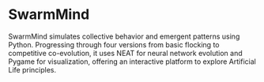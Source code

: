 # SwarmMind
SwarmMind simulates collective behavior and emergent patterns using Python. Progressing through four versions from basic flocking to competitive co-evolution, it uses NEAT for neural network evolution and Pygame for visualization, offering an interactive platform to explore Artificial Life principles.

